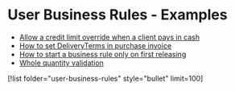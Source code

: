 # User Business Rules - Examples

- [Allow a credit limit override when a client pays in cash](https://docs.erp.net/tech/advanced/user-business-rules/examples/credit-limit-override.html)
- [How to set DeliveryTerms in purchase invoice](https://docs.erp.net/tech/advanced/user-business-rules/examples/set-deliveryterms.html)
- [How to start a business rule only on first releasing](https://docs.erp.net/tech/advanced/user-business-rules/examples/start-business-rule.html)
- [Whole quantity validation](https://docs.erp.net/tech/advanced/user-business-rules/examples/whole-quantity-validation.html)

[!list folder="user-business-rules" style="bullet" limit=100]

